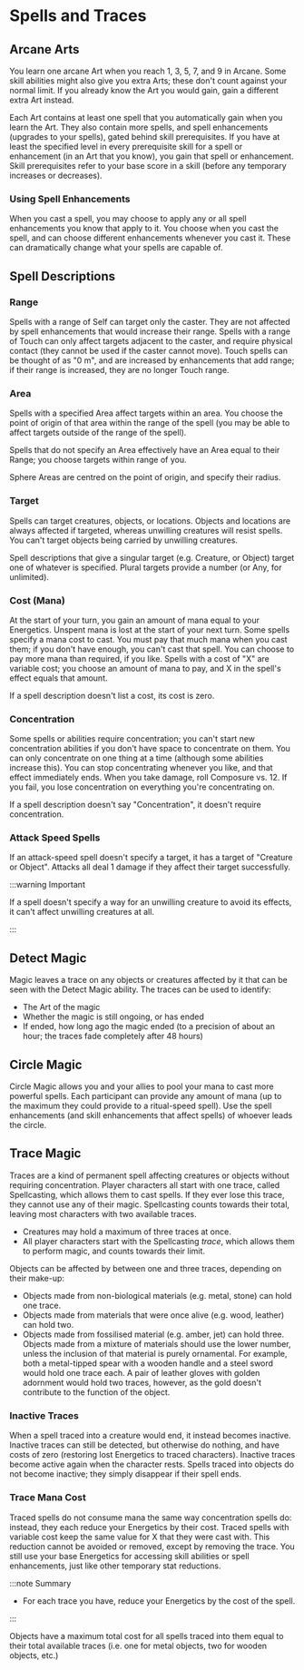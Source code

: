 # Spells and Traces

## Arcane Arts

You learn one arcane Art when you reach 1, 3, 5, 7, and 9 in Arcane. Some skill abilities might also give you extra Arts; these don't count against your normal limit. If you already know the Art you would gain, gain a different extra Art instead.

Each Art contains at least one spell that you automatically gain when you learn the Art. They also contain more spells, and spell enhancements (upgrades to your spells), gated behind skill prerequisites. If you have at least the specified level in every prerequisite skill for a spell or enhancement (in an Art that you know), you gain that spell or enhancement. Skill prerequisites refer to your base score in a skill (before any temporary increases or decreases).

### Using Spell Enhancements

When you cast a spell, you may choose to apply any or all spell enhancements you know that apply to it. You choose when you cast the spell, and can choose different enhancements whenever you cast it. These can dramatically change what your spells are capable of.

## Spell Descriptions

### Range

Spells with a range of Self can target only the caster. They are not affected by spell enhancements that would increase their range.
Spells with a range of Touch can only affect targets adjacent to the caster, and require physical contact (they cannot be used if the caster cannot move). Touch spells can be thought of as "0 m", and are increased by enhancements that add range; if their range is increased, they are no longer Touch range.

### Area

Spells with a specified Area affect targets within an area. You choose the point of origin of that area within the range of the spell (you may be able to affect targets outside of the range of the spell).

Spells that do not specify an Area effectively have an Area equal to their Range; you choose targets within range of you.

Sphere Areas are centred on the point of origin, and specify their radius.

### Target

Spells can target creatures, objects, or locations. Objects and locations are always affected if targeted, whereas unwilling creatures will resist spells. You can't target objects being carried by unwilling creatures.

Spell descriptions that give a singular target (e.g. Creature, or Object) target one of whatever is specified. Plural targets provide a number (or Any, for unlimited).

### Cost (Mana)

At the start of your turn, you gain an amount of mana equal to your Energetics. Unspent mana is lost at the start of your next turn.
Some spells specify a mana cost to cast. You must pay that much mana when you cast them; if you don't have enough, you can't cast that spell. You can choose to pay more mana than required, if you like.
Spells with a cost of "X" are variable cost; you choose an amount of mana to pay, and X in the spell's effect equals that amount.

If a spell description doesn't list a cost, its cost is zero.

### Concentration

Some spells or abilities require concentration; you can't start new concentration abilities if you don't have space to concentrate on them. You can only concentrate on one thing at a time (although some abilities increase this). You can stop concentrating whenever you like, and that effect immediately ends.
When you take damage, roll Composure vs. 12. If you fail, you lose concentration on everything you're concentrating on.

If a spell description doesn't say "Concentration", it doesn't require concentration.

### Attack Speed Spells

If an attack-speed spell doesn't specify a target, it has a target of "Creature or Object". Attacks all deal 1 damage if they affect their target successfully.

:::warning Important

If a spell doesn't specify a way for an unwilling creature to avoid its effects, it can't affect unwilling creatures at all.

:::

## Detect Magic

Magic leaves a trace on any objects or creatures affected by it that can be seen with the Detect Magic ability. The traces can be used to identify:

- The Art of the magic
- Whether the magic is still ongoing, or has ended
- If ended, how long ago the magic ended (to a precision of about an hour; the traces fade completely after 48 hours)

## Circle Magic

Circle Magic allows you and your allies to pool your mana to cast more powerful spells. Each participant can provide any amount of mana (up to the maximum they could provide to a ritual-speed spell). Use the spell enhancements (and skill enhancements that affect spells) of whoever leads the circle.

## Trace Magic

Traces are a kind of permanent spell affecting creatures or objects without requiring concentration.
Player characters all start with one trace, called Spellcasting, which allows them to cast spells. If they ever lose this trace, they cannot use any of their magic. Spellcasting counts towards their total, leaving most characters with two available traces.

- Creatures may hold a maximum of three traces at once.
- All player characters start with the Spellcasting _trace_, which allows them to perform magic, and counts towards their limit.

Objects can be affected by between one and three traces, depending on their make-up:

- Objects made from non-biological materials (e.g. metal, stone) can hold one trace.
- Objects made from materials that were once alive (e.g. wood, leather) can hold two.
- Objects made from fossilised material (e.g. amber, jet) can hold three.
  Objects made from a mixture of materials should use the lower number, unless the inclusion of that material is purely ornamental. For example, both a metal-tipped spear with a wooden handle and a steel sword would hold one trace each. A pair of leather gloves with golden adornment would hold two traces, however, as the gold doesn't contribute to the function of the object.

### Inactive Traces

When a spell traced into a creature would end, it instead becomes inactive. Inactive traces can still be detected, but otherwise do nothing, and have costs of zero (restoring lost Energetics to traced characters). Inactive traces become active again when the character rests.
Spells traced into objects do not become inactive; they simply disappear if their spell ends.

### Trace Mana Cost

Traced spells do not consume mana the same way concentration spells do: instead, they each reduce your Energetics by their cost. Traced spells with variable cost keep the same value for X that they were cast with. This reduction cannot be avoided or removed, except by removing the trace. You still use your base Energetics for accessing skill abilities or spell enhancements, just like other temporary stat reductions.

:::note Summary

- For each trace you have, reduce your Energetics by the cost of the spell.

:::

Objects have a maximum total cost for all spells traced into them equal to their total available traces (i.e. one for metal objects, two for wooden objects, etc.)
